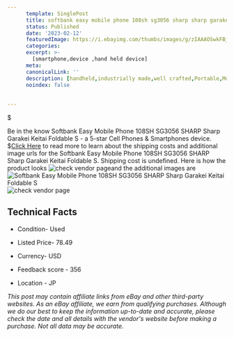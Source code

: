 ```yaml
---
      template: SinglePost
      title: softbank easy mobile phone 108sh sg3056 sharp sharp garakei keitai foldable s
      status: Published
      date: '2023-02-12'
      featuredImage: https://i.ebayimg.com/thumbs/images/g/zIAAAOSwkFBj6I8E/s-l225.jpg
      categories: 
      excerpt: >-
        [smartphone,device ,hand held device]
      meta:
      canonicalLink: ''
      description: [handheld,industrially made,well crafted,Portable,Mobile,Compact,Convenient,Lightweight,Maneuverable,Man-portable,Miniature,Carriable,Hand-held,Light,Holdable,Transportable,Mobile device,Pocket-sized,On-the-go,Wireless,Cordless,Compact size,Convenient size, smartphone,device ,hand held device]
      noindex: false
      
        
---
```

$

Be in the know Softbank Easy Mobile Phone 108SH SG3056 SHARP Sharp Garakei Keitai Foldable S - a 5-star Cell Phones & Smartphones device.
$[Click Here](https://www.ebay.com/itm/304802341805?hash=item46f7a2a3ad%3Ag%3AzIAAAOSwkFBj6I8E&mkevt=1&mkcid=1&mkrid=711-53200-19255-0&campid=%253CePNCampaignId%253E&customid=%253CreferenceId%253E&toolid=10049) to read more to learn about the shipping costs and additional image urls for the Softbank Easy Mobile Phone 108SH SG3056 SHARP Sharp Garakei Keitai Foldable S. Shipping cost is undefined. Here is how the product looks ![check vendor page](https://i.ebayimg.com/thumbs/images/g/zIAAAOSwkFBj6I8E/s-l225.jpg)and the additional images are![Softbank Easy Mobile Phone 108SH SG3056 SHARP Sharp Garakei Keitai Foldable S](https://i.ebayimg.com/images/g/zIAAAOSwkFBj6I8E/s-l1200.jpg)![check vendor page](https://origin-galleryplus.ebayimg.com/ws/web/304802341805_2_0_1/225x225.jpg,https://origin-galleryplus.ebayimg.com/ws/web/304802341805_3_0_1/225x225.jpg,https://origin-galleryplus.ebayimg.com/ws/web/304802341805_4_0_1/225x225.jpg,https://origin-galleryplus.ebayimg.com/ws/web/304802341805_5_0_1/225x225.jpg,https://origin-galleryplus.ebayimg.com/ws/web/304802341805_6_0_1/225x225.jpg,https://origin-galleryplus.ebayimg.com/ws/web/304802341805_7_0_1/225x225.jpg)



 ## Technical Facts 



     
      

 - Condition- Used 


      

 - Listed Price- 78.49 


      

 - Currency- USD 


      

 - Feedback score - 356 


      

 - Location - JP 


      
      

 *_This post may contain affiliate links from eBay and other third-party websites. As an eBay affiliate, we earn from qualifying purchases. Although we do our best to keep the information up-to-date and accurate, please check the date and all details with the vendor's website before making a purchase. Not all data may be accurate._*







